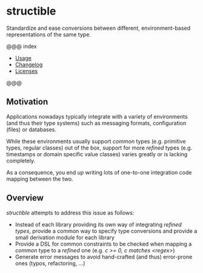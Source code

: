 # structible

Standardize and ease conversions between different, environment-based representations of the same type.

@@@ index

* [Usage](usage/index.md)
* [Changelog](changelog/index.md)
* [Licenses](licenses/index.md)

@@@

## Motivation
Applications nowadays typically integrate with a variety of environments (and thus their type systems) such as messaging formats, configuration (files) or databases.  

While these environments usually support _common_ types (e.g. primitive types, regular classes) out of the box, support for more _refined_ types (e.g. timestamps or domain specific value classes) varies greatly or is lacking completely.  

As a consequence, you end up writing lots of one-to-one integration code mapping between the two.

## Overview
_structible_ attempts to address this issue as follows:

* Instead of each library providing its own way of integrating _refined types_, provide a common way to specify type conversions and provide a small derivation module for each library
* Provide a DSL for common constraints to be checked when mapping a _common_ type to a _refined_ one (e.g. _c >= 0, c matches \<regex>_)
* Generate error messages to avoid hand-crafted (and thus) error-prone ones (typos, refactoring, ...) 
